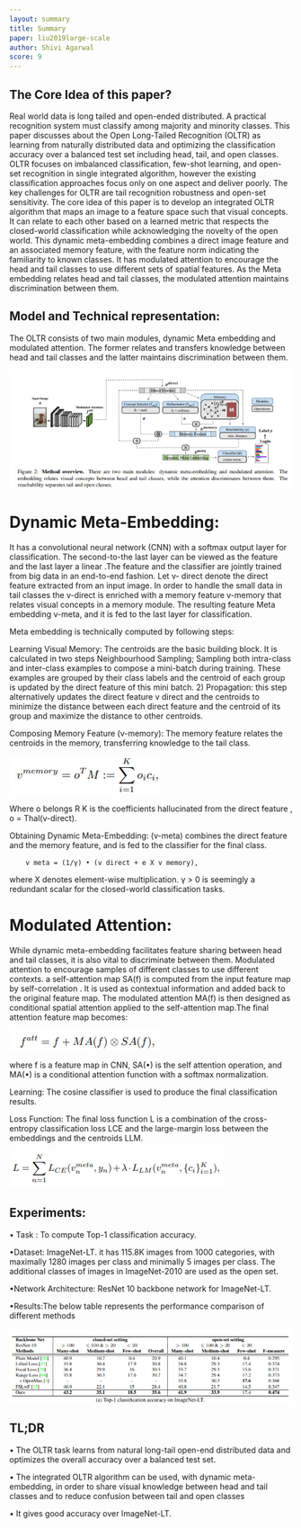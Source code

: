```yaml
---
layout: summary
title: Summary
paper: liu2019large-scale
author: Shivi Agarwal
score: 9
---
```



## The Core Idea of this paper?
Real world data is long tailed and open-ended distributed. A practical recognition system must classify among majority and minority classes. 
This paper discusses about the Open Long-Tailed Recognition (OLTR) as learning from naturally distributed data and optimizing the classification 
accuracy over a balanced test set including head, tail, and open classes. OLTR focuses on imbalanced classification, few-shot learning, and open-set 
recognition in single integrated algorithm, however the existing classification approaches focus only on one aspect and deliver poorly. The key 
challenges for OLTR are tail recognition robustness and open-set sensitivity. The core idea of this paper is to develop an integrated OLTR algorithm 
that maps an image to a feature space such that visual concepts. It can relate to each other based on a learned metric that respects the closed-world 
classification while acknowledging the novelty of the open world. This dynamic meta-embedding combines a direct image feature and an associated memory 
feature, with the feature norm indicating the familiarity to known classes. It has modulated attention to encourage the head and tail classes to use 
different sets of spatial features. As the Meta embedding relates head and tail classes, the modulated attention maintains discrimination between them.


## Model and Technical representation:

The OLTR consists of two main modules, dynamic Meta embedding and modulated attention. The former relates and transfers knowledge between head and tail 
classes and the latter maintains discrimination between them.

![LeNet](liu2019large-scale_2e.png)

# Dynamic Meta-Embedding:
It has a convolutional neural network (CNN) with a softmax output layer for classification. The second-to-the last layer can be viewed as the feature 
and the last layer a linear .The feature and the classifier are jointly trained from big data in an end-to-end fashion. Let v- direct denote the direct 
feature extracted from an input image. In order to handle the small data in tail classes the v-direct is enriched with a memory feature v-memory that 
relates visual concepts in a memory module. The resulting feature Meta embedding v-meta, and it is fed to the last layer for classification.

Meta embedding is technically computed by following steps:

Learning Visual Memory: The centroids are the basic building block. It is calculated in two steps Neighbourhood Sampling; Sampling both intra-class and inter-class examples to 
compose a mini-batch during training. These examples are grouped by their class labels and the centroid of each group is updated by the direct feature 
of this mini batch. 2) Propagation: this step alternatively updates the direct feature v direct and the centroids to minimize the distance between each 
direct feature and the centroid of its group and maximize the distance to other centroids.

Composing Memory Feature (v-memory): The memory feature relates the centroids in the memory, transferring knowledge to the tail class.
	
![LeNet](liu2019large-scale_2a.png)
												
Where o belongs  R K is the coefficients hallucinated from the direct feature , o = Thal(v-direct).

Obtaining Dynamic Meta-Embedding: (v-meta) combines the direct feature and the memory feature, and is fed to the classifier for the final class.

		v meta = (1/γ) • (v direct + e X v memory),

where X denotes element-wise multiplication. γ > 0 is seemingly a redundant scalar for the closed-world classification tasks.

# Modulated Attention:
While dynamic meta-embedding facilitates feature sharing between head and tail classes, it is also vital to discriminate between them. Modulated 
attention to encourage samples of different classes to use different contexts. a self-attention map SA(f)  is computed from the input feature map by 
self-correlation . It is used as contextual information and added back  to the original feature map. The modulated attention MA(f) is then designed as 
conditional spatial attention applied to the self-attention map.The final attention feature map becomes:

![LeNet](liu2019large-scale_2b.png)
												
where f is a feature map in CNN, SA(•) is the self attention operation, and MA(•) is a conditional attention function with a softmax normalization.	

Learning: The cosine classifier  is used to produce the final classification results.

Loss Function: The final loss function L is a combination of the cross-entropy classification loss LCE and the large-margin loss between the embeddings 
and the centroids LLM.

![LeNet](liu2019large-scale_2c.png)

## Experiments: 

• Task : To compute Top-1 classification accuracy.

•Dataset: ImageNet-LT. it has 115.8K images from 1000 categories, with maximally 1280 images per class and minimally 5 images per class. 
 The additional classes of images in ImageNet-2010 are used as the open set.
 
•Network Architecture: ResNet 10 backbone network for ImageNet-LT.

•Results:The below table represents the performance comparison of different methods

![LeNet](liu2019large-scale_2d.png)

## TL;DR
•  The  OLTR task  learns from natural long-tail open-end distributed data and optimizes the overall accuracy over a balanced test set.

•  The integrated OLTR algorithm can be used, with dynamic meta-embedding, in order to share visual knowledge between head and tail classes and to reduce 
   confusion between tail and open classes

•  It gives good accuracy over ImageNet-LT.